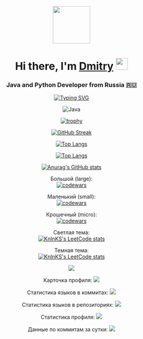 <div id="header" align="center">
  <img src="https://camo.githubusercontent.com/4cb9b98860a01e6a93c5b3eb5fd5a0ae409731635562552752b75ff17b4b2167/68747470733a2f2f6d656469612e67697068792e636f6d2f6d656469612f4d3967624264396e6244724f5475314d71782f67697068792e676966" width="100" >

  <h1 align="center">Hi there, I'm <a href="https://t.me/The_Real_DO" target="_blank">Dmitry</a> 
  <img src="https://github.com/blackcater/blackcater/raw/main/images/Hi.gif" height="32"/></h1>
  <h3 align="center">Java and Python Developer from Russia 🇷🇺</h3>
  
  [![Typing SVG](https://readme-typing-svg.herokuapp.com?color=%2336BCF7&lines=Java+Developer,+idea+executor)](https://git.io/typing-svg)

  ![Java](https://img.shields.io/badge/java-%23ED8B00.svg?style=for-the-badge&logo=java&logoColor=white)

  [![trophy](https://github-profile-trophy.vercel.app/?username=ryo-ma)](https://github.com/ryo-ma/github-profile-trophy)

  [![GitHub Streak](https://github-readme-streak-stats.herokuapp.com/?user=DenverCoder1)](https://git.io/streak-stats)

  <!---Для компактной версии-->
  [![Top Langs](https://github-readme-stats.vercel.app/api/top-langs/?username=Dmitry-Osipov&layout=compact)](https://github.com/Dmitry-Osipov/github-readme-stats)
  
  <!---Для подробной версии-->
  [![Top Langs](https://github-readme-stats.vercel.app/api/top-langs/?username=Dmitry-Osipov)](https://github.com/Dmitry-Osipov/github-readme-stats)

  [![Anurag's GitHub stats](https://github-readme-stats.vercel.app/api?username=Dmitry-Osipov)](https://github.com/Dmitry-Osipov/github-readme-stats)

  Большой (large):  
  [![codewars](https://www.codewars.com/users/OcelotAgent/badges/large)](https://www.codewars.com/users/OcelotAgent)   
  
  Маленький (small):  
  [![codewars](https://www.codewars.com/users/OcelotAgent/badges/small)](https://www.codewars.com/users/OcelotAgent) 
  
  Крошечный (micro):  
  [![codewars](https://www.codewars.com/users/OcelotAgent/badges/micro)](https://www.codewars.com/users/OcelotAgent) 

  Светлая тема:  
  [![KnlnKS's LeetCode stats](https://leetcode-stats-six.vercel.app/api?username=OcelotAgent)](https://github.com/OcelotAgent/leetcode-stats)
  
  
  Темная тема:  
  [![KnlnKS's LeetCode stats](https://leetcode-stats-six.vercel.app/api?username=OcelotAgent&theme=dark)](https://github.com/OcelotAgent/leetcode-stats)

  ![](https://komarev.com/ghpvc/?username=Dmitry-Osipov)

  Карточка профиля: 
  ![](https://github-profile-summary-cards.vercel.app/api/cards/profile-details?username=Dmitry-Osipov&theme=solarized_dark)
  
  Статистика языков в коммитах:
  ![](https://github-profile-summary-cards.vercel.app/api/cards/most-commit-language?username=Dmitry-Osipov&theme=solarized_dark)
  
  Статистика языков в репозиториях:
  ![](https://github-profile-summary-cards.vercel.app/api/cards/repos-per-language?username=Dmitry-Osipov&theme=solarized_dark)
  
  Статистика профиля:
  ![](https://github-profile-summary-cards.vercel.app/api/cards/stats?username=Dmitry-Osipov&theme=solarized_dark)
  
  Данные по коммитам за сутки:
  ![](https://github-profile-summary-cards.vercel.app/api/cards/productive-time?username=Dmitry-Osipov&theme=solarized_dark)
</div>

<!--
**Dmitry-Osipov/Dmitry-Osipov** is a ✨ _special_ ✨ repository because its `README.md` (this file) appears on your GitHub profile.

Here are some ideas to get you started:

- 🔭 I’m currently working on ...
- 🌱 I’m currently learning ...
- 👯 I’m looking to collaborate on ...
- 🤔 I’m looking for help with ...
- 💬 Ask me about ...
- 📫 How to reach me: ...
- 😄 Pronouns: ...
- ⚡ Fun fact: ...
-->
